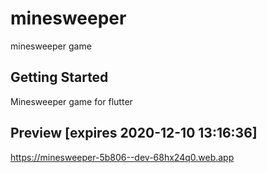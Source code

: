 # minesweeper

minesweeper game

## Getting Started

Minesweeper game for flutter

##  Preview [expires 2020-12-10 13:16:36] 
https://minesweeper-5b806--dev-68hx24q0.web.app
